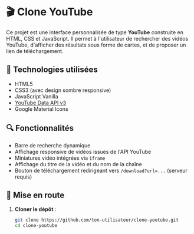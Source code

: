 # 🎬 Clone YouTube

Ce projet est une interface personnalisée de type **YouTube** construite en HTML, CSS et JavaScript. Il permet à l'utilisateur de rechercher des vidéos YouTube, d'afficher des résultats sous forme de cartes, et de proposer un lien de téléchargement.

## 🧰 Technologies utilisées

- HTML5
- CSS3 (avec design sombre responsive)
- JavaScript Vanilla
- [YouTube Data API v3](https://developers.google.com/youtube/v3)
- Google Material Icons

## 🔍 Fonctionnalités

- Barre de recherche dynamique
- Affichage responsive de vidéos issues de l'API YouTube
- Miniatures vidéo intégrées via `iframe`
- Affichage du titre de la vidéo et du nom de la chaîne
- Bouton de téléchargement redirigeant vers `/download?url=...` (serveur requis)

## 🚀 Mise en route

1. **Cloner le dépôt** :
   ```bash
   git clone https://github.com/ton-utilisateur/clone-youtube.git
   cd clone-youtube
